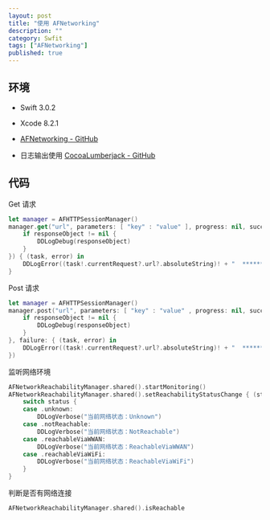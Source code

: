 ```yaml
---
layout: post
title: "使用 AFNetworking"
description: ""
category: Swfit
tags: ["AFNetworking"]
published: true
---
```


## 环境

* Swift 3.0.2

* Xcode 8.2.1

* [AFNetworking - GitHub](https://github.com/AFNetworking/AFNetworking)

* 日志输出使用 [CocoaLumberjack - GitHub](https://github.com/CocoaLumberjack/CocoaLumberjack)

## 代码

Get 请求

```swift
let manager = AFHTTPSessionManager()
manager.get("url", parameters: [ "key" : "value" ], progress: nil, success: { (task, responseObject) in
    if responseObject != nil {
        DDLogDebug(responseObject)
    }
}) { (task, error) in
    DDLogError((task!.currentRequest?.url?.absoluteString)! + "  ******  error:\r" + error.localizedDescription)
}
```

Post 请求

```swift
let manager = AFHTTPSessionManager()
manager.post("url", parameters: [ "key" : "value" , progress: nil, success: { (task, responseObject) in
    if responseObject != nil {
        DDLogDebug(responseObject)
    }
}, failure: { (task, error) in
    DDLogError((task!.currentRequest?.url?.absoluteString)! + "  ******  error:\r" + error.localizedDescription)
})
```

监听网络环境

```swift
AFNetworkReachabilityManager.shared().startMonitoring()
AFNetworkReachabilityManager.shared().setReachabilityStatusChange { (status) in
    switch status {
    case .unknown:
        DDLogVerbose("当前网络状态：Unknown")
    case .notReachable:
        DDLogVerbose("当前网络状态：NotReachable")
    case .reachableViaWWAN:
        DDLogVerbose("当前网络状态：ReachableViaWWAN")
    case .reachableViaWiFi:
        DDLogVerbose("当前网络状态：ReachableViaWiFi")
    }
}
```

判断是否有网络连接

```swift
AFNetworkReachabilityManager.shared().isReachable
```
